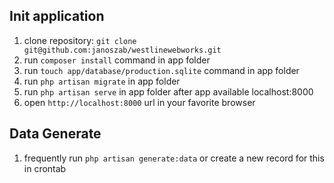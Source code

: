 ## Init application
1. clone repository: `git clone git@github.com:janoszab/westlinewebworks.git`
2. run `composer install` command in app folder
3. run `touch app/database/production.sqlite` command in app folder
4. run `php artisan migrate` in app folder
5. run `php artisan serve` in app folder after app available localhost:8000
6. open `http://localhost:8000` url in your favorite browser


## Data Generate
1. frequently run `php artisan generate:data` or create a new record for this in crontab   
